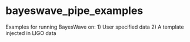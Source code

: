 # bayeswave_pipe_examples
Examples for running BayesWave on:  1) User specified data 2) A template injected in LIGO data
